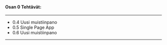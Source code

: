 #### Osan 0 Tehtävät:
___
- 0.4 Uusi muistiinpano
- 0.5 Single Page App
- 0.6 Uusi muistiinpano
___
